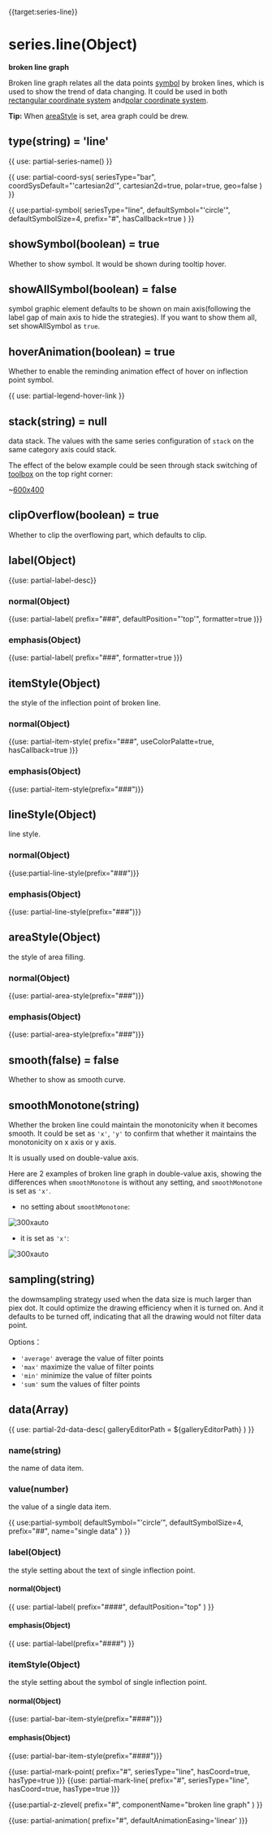 {{target:series-line}}

# series.line(Object)

**broken line graph**

Broken line graph relates all the data points [symbol](~series-line.symbol) by broken lines, which is used to show the trend of data changing. It could be used in both [rectangular coordinate system](~grid) and[polar coordinate system](~polar).

**Tip:** When [areaStyle](~series-line.areaStyle) is set, area graph could be drew.

## type(string) = 'line'

{{ use: partial-series-name() }}

{{ use: partial-coord-sys(
    seriesType="bar",
    coordSysDefault="'cartesian2d'",
    cartesian2d=true,
    polar=true,
    geo=false
) }}

{{ use:partial-symbol(
    seriesType="line",
    defaultSymbol="'circle'",
    defaultSymbolSize=4,
    prefix="#",
    hasCallback=true
) }}

## showSymbol(boolean) = true
Whether to show symbol. It would be shown during tooltip hover.

## showAllSymbol(boolean) = false
symbol graphic element defaults to be shown on main axis(following the label gap of main axis to hide the strategies). If you want to show them all, set showAllSymbol as `true`. 

## hoverAnimation(boolean) = true
Whether to enable the reminding animation effect of hover on inflection point symbol.

{{ use: partial-legend-hover-link }}

## stack(string) = null
data stack. The values with the same series configuration of `stack` on the same category axis could stack.  

The effect of the below example could be seen through stack switching of [toolbox](~toolbox) on the top right corner:

~[600x400](${galleryViewPath}doc-example/line-stack-tiled&edit=1&reset=1)

## clipOverflow(boolean) = true
Whether to clip the overflowing part, which defaults to clip. 

## label(Object)
{{use: partial-label-desc}}
### normal(Object)
{{use: partial-label(
    prefix="###",
    defaultPosition="'top'",
    formatter=true
)}}
### emphasis(Object)
{{use: partial-label(
    prefix="###",
    formatter=true
)}}

## itemStyle(Object)
the style of the inflection point of broken line.
### normal(Object)
{{use: partial-item-style(
    prefix="###",
    useColorPalatte=true,
    hasCallback=true
)}}
### emphasis(Object)
{{use: partial-item-style(prefix="###")}}

## lineStyle(Object)
line style.
### normal(Object)
{{use:partial-line-style(prefix="###")}}
### emphasis(Object)
{{use: partial-line-style(prefix="###")}}

## areaStyle(Object)
the style of area filling.
### normal(Object)
{{use: partial-area-style(prefix="###")}}
### emphasis(Object)
{{use: partial-area-style(prefix="###")}}

## smooth(false) = false
Whether to show as smooth curve.

## smoothMonotone(string)
Whether the broken line could maintain the monotonicity when it becomes smooth. It could be set as `'x'`, `'y'` to confirm that whether it maintains the monotonicity on x axis or y axis.   

It is usually used on double-value axis.

Here are 2 examples of broken line graph in double-value axis, showing the differences when `smoothMonotone` is without any setting, and `smoothMonotone` is set as `'x'`.   

+ no setting about `smoothMonotone`:

![300xauto](~smooth-monotone-none.png)

+ it is set as `'x'`:

![300xauto](~smooth-monotone-x.png)

## sampling(string)

the dowmsampling strategy used when the data size is much larger than piex dot. It could optimize the drawing efficiency when it is turned on. And it defaults to be turned off, indicating that all the drawing would not filter data point.  

Options：
+ `'average'` average the value of filter points
+ `'max'` maximize the value of filter points
+ `'min'` minimize the value of filter points
+ `'sum'` sum the values of filter points

## data(Array)

{{ use: partial-2d-data-desc(
    galleryEditorPath = ${galleryEditorPath}
) }}

### name(string)
the name of data item.

### value(number)
the value of a single data item.

{{ use:partial-symbol(
    defaultSymbol="'circle'",
    defaultSymbolSize=4,
    prefix="##",
    name="single data"
) }}

### label(Object)
the style setting about the text of single inflection point.  
#### normal(Object)
{{ use: partial-label(
    prefix="####",
    defaultPosition="top"
) }}
#### emphasis(Object)
{{ use: partial-label(prefix="####") }}

### itemStyle(Object)
the style setting about the symbol of single inflection point.  
#### normal(Object)
{{use: partial-bar-item-style(prefix="####")}}
#### emphasis(Object)
{{use: partial-bar-item-style(prefix="####")}}

{{use: partial-mark-point(
    prefix="#",
    seriesType="line",
    hasCoord=true,
    hasType=true
)}}
{{use: partial-mark-line(
    prefix="#",
    seriesType="line",
    hasCoord=true,
    hasType=true
)}}

{{use:partial-z-zlevel(
    prefix="#",
    componentName="broken line graph"
) }}

{{use: partial-animation(
    prefix="#",
    defaultAnimationEasing='linear'
)}}
